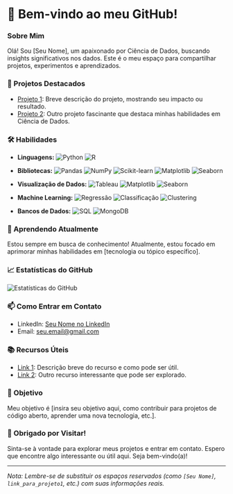 # **👋 Bem-vindo ao meu GitHub!**

### Sobre Mim
Olá! Sou [Seu Nome], um apaixonado por Ciência de Dados, buscando insights significativos nos dados. Este é o meu espaço para compartilhar projetos, experimentos e aprendizados.

### 🚀 Projetos Destacados
- [Projeto 1](link_para_projeto1): Breve descrição do projeto, mostrando seu impacto ou resultado.
- [Projeto 2](link_para_projeto2): Outro projeto fascinante que destaca minhas habilidades em Ciência de Dados.

### 🛠️ Habilidades
- **Linguagens:** ![Python](https://img.shields.io/badge/Python-3776AB?style=flat&logo=python&logoColor=white) ![R](https://img.shields.io/badge/R-276DC3?style=flat&logo=r&logoColor=white)
- **Bibliotecas:** ![Pandas](https://img.shields.io/badge/Pandas-150458?style=flat&logo=pandas&logoColor=white) ![NumPy](https://img.shields.io/badge/NumPy-013243?style=flat&logo=numpy&logoColor=white) ![Scikit-learn](https://img.shields.io/badge/Scikit--learn-F7931E?style=flat&logo=scikit-learn&logoColor=white) ![Matplotlib](https://img.shields.io/badge/Matplotlib-3776AB?style=flat&logo=python&logoColor=white) ![Seaborn](https://img.shields.io/badge/Seaborn-388E3C?style=flat&logo=python&logoColor=white)
    
- **Visualização de Dados:** ![Tableau](https://img.shields.io/badge/Tableau-E97627?style=flat&logo=tableau&logoColor=white) ![Matplotlib](https://img.shields.io/badge/Matplotlib-3776AB?style=flat&logo=python&logoColor=white) ![Seaborn](https://img.shields.io/badge/Seaborn-388E3C?style=flat&logo=python&logoColor=white)
- **Machine Learning:** ![Regressão](https://img.shields.io/badge/Regress%C3%A3o-FF5733?style=flat) ![Classificação](https://img.shields.io/badge/Classifica%C3%A7%C3%A3o-00BFFF?style=flat) ![Clustering](https://img.shields.io/badge/Clustering-8A2BE2?style=flat)
- **Bancos de Dados:** ![SQL](https://img.shields.io/badge/SQL-4169E1?style=flat&logo=sql&logoColor=white) ![MongoDB](https://img.shields.io/badge/MongoDB-47A248?style=flat&logo=mongodb&logoColor=white)

### 📘 Aprendendo Atualmente
Estou sempre em busca de conhecimento! Atualmente, estou focado em aprimorar minhas habilidades em [tecnologia ou tópico específico].

### 📈 Estatísticas do GitHub
![Estatísticas do GitHub](https://github-readme-stats.vercel.app/api?username=seu_nome_de_usu%C3%A1rio&show_icons=true&count_private=true&hide=contribs,prs&theme=dark)

### 📫 Como Entrar em Contato
- LinkedIn: [Seu Nome no LinkedIn](link_para_perfil_linkedin)
- Email: seu.email@gmail.com

### 📚 Recursos Úteis
- [Link 1](link_recurso1): Descrição breve do recurso e como pode ser útil.
- [Link 2](link_recurso2): Outro recurso interessante que pode ser explorado.

### 🎯 Objetivo
Meu objetivo é [insira seu objetivo aqui, como contribuir para projetos de código aberto, aprender uma nova tecnologia, etc.].

### 🙏 Obrigado por Visitar!
Sinta-se à vontade para explorar meus projetos e entrar em contato. Espero que encontre algo interessante ou útil aqui. Seja bem-vindo(a)!

---

*Nota: Lembre-se de substituir os espaços reservados (como `[Seu Nome]`, `link_para_projeto1`, etc.) com suas informações reais.*
